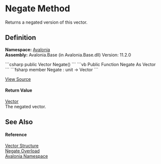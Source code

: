 # Negate Method


Returns a negated version of this vector.



## Definition
**Namespace:** <a href="N_Avalonia">Avalonia</a>  
**Assembly:** Avalonia.Base (in Avalonia.Base.dll) Version: 11.2.0

<Tabs groupId="api-code-preview">
<TabItem value="csharp" label="C#">
```csharp
public Vector Negate()
```
</TabItem>
<TabItem value="vb" label="VB">
```vb
Public Function Negate As Vector
```
</TabItem>
<TabItem value="fsharp" label="F#">
```fsharp
member Negate : unit -> Vector 
```
</TabItem>
</Tabs>



<a href="https://github.com/AvaloniaUI/Avalonia/tree/master/src/Avalonia.Base/Vector.cs#L233" title="View the source code">View Source</a>



#### Return Value
<a href="T_Avalonia_Vector">Vector</a>  
The negated vector.

## See Also


#### Reference
<a href="T_Avalonia_Vector">Vector Structure</a>  
<a href="Overload_Avalonia_Vector_Negate">Negate Overload</a>  
<a href="N_Avalonia">Avalonia Namespace</a>  
